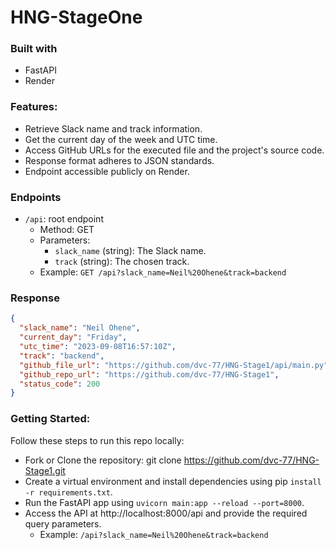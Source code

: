 # HNG-StageOne

### Built with

- FastAPI
- Render

### Features:

- Retrieve Slack name and track information.
- Get the current day of the week and UTC time.
- Access GitHub URLs for the executed file and the project's source code.
- Response format adheres to JSON standards.
- Endpoint accessible publicly on Render.

### Endpoints

- `/api`: root endpoint
   - Method: GET
   - Parameters:
     - `slack_name` (string): The Slack name.
     - `track` (string): The chosen track.
   - Example: `GET /api?slack_name=Neil%20Ohene&track=backend`

### Response
```json
{
  "slack_name": "Neil Ohene",
  "current_day": "Friday",
  "utc_time": "2023-09-08T16:57:10Z",
  "track": "backend",
  "github_file_url": "https://github.com/dvc-77/HNG-Stage1/api/main.py",
  "github_repo_url": "https://github.com/dvc-77/HNG-Stage1",
  "status_code": 200
}
```

### Getting Started:
Follow these steps to run this repo locally:

- Fork or Clone the repository: git clone https://github.com/dvc-77/HNG-Stage1.git
- Create a virtual environment and install dependencies using pip `install -r requirements.txt`.
- Run the FastAPI app using `uvicorn main:app --reload --port=8000`.
- Access the API at http://localhost:8000/api and provide the required query parameters. 
    - Example: `/api?slack_name=Neil%20Ohene&track=backend`
